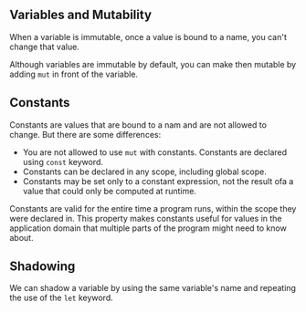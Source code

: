 ## Variables and Mutability

When a variable is immutable, once a value is bound to a name, you can't change that value.

Although variables are immutable by default, you can make then mutable by adding ```mut``` in front of the variable.

## Constants

Constants are values that are bound to a nam and are not allowed to change. But there are some differences:

- You are not allowed to use ```mut``` with constants. Constants are declared using ```const``` keyword.
- Constants can be declared in any scope, including global scope.
- Constants may be set only to a constant expression, not the result ofa a value that could only be computed at runtime.

Constants are valid for the entire time a program runs, within the scope they were declared in.
This property makes constants useful for values in the application domain that multiple parts of the program might need to know about.

## Shadowing

We can shadow a variable by using the same variable's name and repeating the use of the ```let``` keyword.
